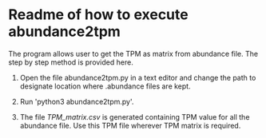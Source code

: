 # Readme of how to execute abundance2tpm
The program allows user to get the TPM as matrix from abundance file. The step by step method is provided here.

1. Open the file abundance2tpm.py in a text editor and change the path to designate location where .abundance files are kept.

2. Run 'python3 abundance2tpm.py'.

3. The file *TPM_matrix.csv* is generated containing TPM value for all the abundance file. Use this TPM file wherever TPM matrix is required. 
